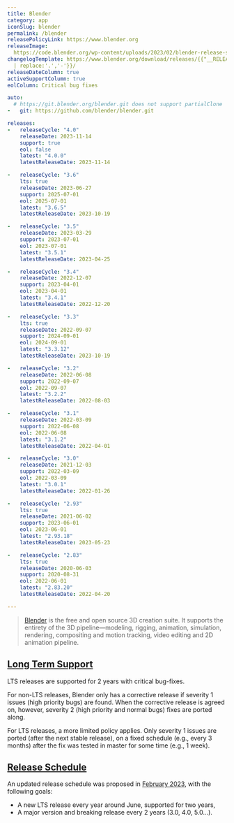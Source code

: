 ```yaml
---
title: Blender
category: app
iconSlug: blender
permalink: /blender
releasePolicyLink: https://www.blender.org
releaseImage:
  https://code.blender.org/wp-content/uploads/2023/02/blender-release-schedule-2023.png
changelogTemplate: https://www.blender.org/download/releases/{{"__RELEASE_CYCLE__"
  | replace:'.','-'}}/
releaseDateColumn: true
activeSupportColumn: true
eolColumn: Critical bug fixes

auto:
  # https://git.blender.org/blender.git does not support partialClone
-   git: https://github.com/blender/blender.git

releases:
-   releaseCycle: "4.0"
    releaseDate: 2023-11-14
    support: true
    eol: false
    latest: "4.0.0"
    latestReleaseDate: 2023-11-14

-   releaseCycle: "3.6"
    lts: true
    releaseDate: 2023-06-27
    support: 2025-07-01
    eol: 2025-07-01
    latest: "3.6.5"
    latestReleaseDate: 2023-10-19

-   releaseCycle: "3.5"
    releaseDate: 2023-03-29
    support: 2023-07-01
    eol: 2023-07-01
    latest: "3.5.1"
    latestReleaseDate: 2023-04-25

-   releaseCycle: "3.4"
    releaseDate: 2022-12-07
    support: 2023-04-01
    eol: 2023-04-01
    latest: "3.4.1"
    latestReleaseDate: 2022-12-20

-   releaseCycle: "3.3"
    lts: true
    releaseDate: 2022-09-07
    support: 2024-09-01
    eol: 2024-09-01
    latest: "3.3.12"
    latestReleaseDate: 2023-10-19

-   releaseCycle: "3.2"
    releaseDate: 2022-06-08
    support: 2022-09-07
    eol: 2022-09-07
    latest: "3.2.2"
    latestReleaseDate: 2022-08-03

-   releaseCycle: "3.1"
    releaseDate: 2022-03-09
    support: 2022-06-08
    eol: 2022-06-08
    latest: "3.1.2"
    latestReleaseDate: 2022-04-01

-   releaseCycle: "3.0"
    releaseDate: 2021-12-03
    support: 2022-03-09
    eol: 2022-03-09
    latest: "3.0.1"
    latestReleaseDate: 2022-01-26

-   releaseCycle: "2.93"
    lts: true
    releaseDate: 2021-06-02
    support: 2023-06-01
    eol: 2023-06-01
    latest: "2.93.18"
    latestReleaseDate: 2023-05-23

-   releaseCycle: "2.83"
    lts: true
    releaseDate: 2020-06-03
    support: 2020-08-31
    eol: 2022-06-01
    latest: "2.83.20"
    latestReleaseDate: 2022-04-20

---
```


> [Blender](https://www.blender.org/) is the free and open source 3D creation suite. It supports the
> entirety of the 3D pipeline—modeling, rigging, animation, simulation, rendering, compositing and
> motion tracking, video editing and 2D animation pipeline.

## [Long Term Support](https://wiki.blender.org/wiki/Process/LTS)

LTS releases are supported for 2 years with critical bug-fixes.

For non-LTS releases, Blender only has a corrective release if severity 1 issues (high
priority bugs) are found. When the corrective release is agreed on, however, severity 2 (high
priority and normal bugs) fixes are ported along.

For LTS releases, a more limited policy applies. Only severity 1 issues are ported (after the
next stable release), on a fixed schedule (e.g., every 3 months) after the fix was tested in master
for some time (e.g., 1 week).

## [Release Schedule](https://code.blender.org/2023/02/blender-release-cycle-update/#new-release-schedule)

An updated release schedule was proposed in [February 2023](https://code.blender.org/2023/02/blender-release-cycle-update/#new-release-schedule),
with the following goals:

- A new LTS release every year around June, supported for two years,
- A major version and breaking release every 2 years (3.0, 4.0, 5.0…).
